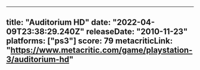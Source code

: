 
---
title: "Auditorium HD"
date: "2022-04-09T23:38:29.240Z"
releaseDate: "2010-11-23"
platforms: ["ps3"]
score: 79
metacriticLink: "https://www.metacritic.com/game/playstation-3/auditorium-hd"
---
